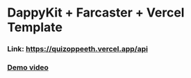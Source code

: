 # DappyKit + Farcaster + Vercel Template

### Link: https://quizoppeeth.vercel.app/api

### [Demo video](https://github.com/farrenblackbern/quizoppeth/raw/main/Recording.mp4)
